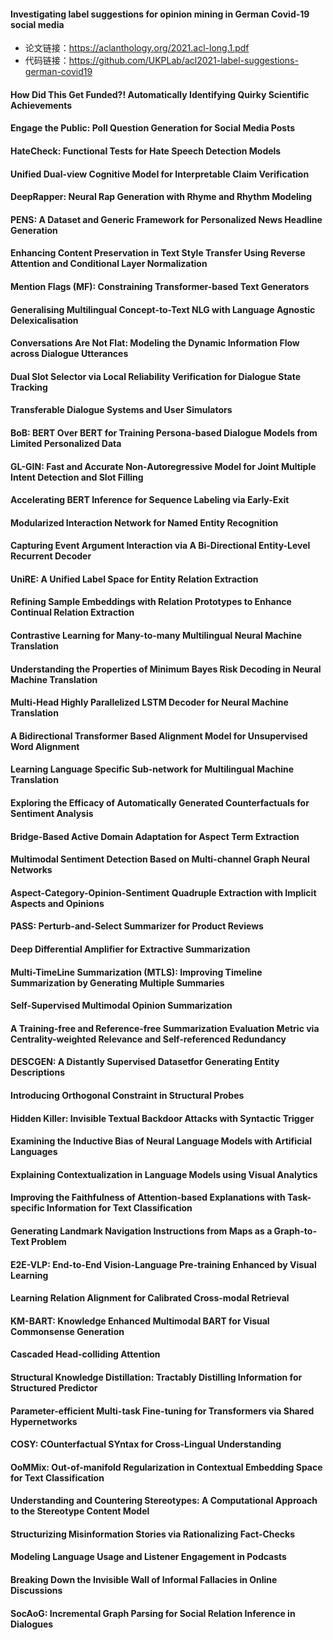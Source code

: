 #### Investigating label suggestions for opinion mining in German Covid-19 social media
- 论文链接：https://aclanthology.org/2021.acl-long.1.pdf
- 代码链接：https://github.com/UKPLab/acl2021-label-suggestions-german-covid19

#### How Did This Get Funded?! Automatically Identifying Quirky Scientific Achievements
#### Engage the Public: Poll Question Generation for Social Media Posts
#### HateCheck: Functional Tests for Hate Speech Detection Models
#### Unified Dual-view Cognitive Model for Interpretable Claim Verification
#### DeepRapper: Neural Rap Generation with Rhyme and Rhythm Modeling
#### PENS: A Dataset and Generic Framework for Personalized News Headline Generation
#### Enhancing Content Preservation in Text Style Transfer Using Reverse Attention and Conditional Layer Normalization
#### Mention Flags (MF): Constraining Transformer-based Text Generators
#### Generalising Multilingual Concept-to-Text NLG with Language Agnostic Delexicalisation
#### Conversations Are Not Flat: Modeling the Dynamic Information Flow across Dialogue Utterances
#### Dual Slot Selector via Local Reliability Verification for Dialogue State Tracking
#### Transferable Dialogue Systems and User Simulators
#### BoB: BERT Over BERT for Training Persona-based Dialogue Models from Limited Personalized Data
#### GL-GIN: Fast and Accurate Non-Autoregressive Model for Joint Multiple Intent Detection and Slot Filling
#### Accelerating BERT Inference for Sequence Labeling via Early-Exit
#### Modularized Interaction Network for Named Entity Recognition
#### Capturing Event Argument Interaction via A Bi-Directional Entity-Level Recurrent Decoder
#### UniRE: A Unified Label Space for Entity Relation Extraction
#### Refining Sample Embeddings with Relation Prototypes to Enhance Continual Relation Extraction
#### Contrastive Learning for Many-to-many Multilingual Neural Machine Translation
#### Understanding the Properties of Minimum Bayes Risk Decoding in Neural Machine Translation
#### Multi-Head Highly Parallelized LSTM Decoder for Neural Machine Translation
#### A Bidirectional Transformer Based Alignment Model for Unsupervised Word Alignment
#### Learning Language Specific Sub-network for Multilingual Machine Translation
#### Exploring the Efficacy of Automatically Generated Counterfactuals for Sentiment Analysis
#### Bridge-Based Active Domain Adaptation for Aspect Term Extraction
#### Multimodal Sentiment Detection Based on Multi-channel Graph Neural Networks
#### Aspect-Category-Opinion-Sentiment Quadruple Extraction with Implicit Aspects and Opinions
#### PASS: Perturb-and-Select Summarizer for Product Reviews
#### Deep Differential Amplifier for Extractive Summarization
#### Multi-TimeLine Summarization (MTLS): Improving Timeline Summarization by Generating Multiple Summaries
#### Self-Supervised Multimodal Opinion Summarization
#### A Training-free and Reference-free Summarization Evaluation Metric via Centrality-weighted Relevance and Self-referenced Redundancy
#### DESCGEN: A Distantly Supervised Datasetfor Generating Entity Descriptions
#### Introducing Orthogonal Constraint in Structural Probes
#### Hidden Killer: Invisible Textual Backdoor Attacks with Syntactic Trigger
#### Examining the Inductive Bias of Neural Language Models with Artificial Languages
#### Explaining Contextualization in Language Models using Visual Analytics
#### Improving the Faithfulness of Attention-based Explanations with Task-specific Information for Text Classification
#### Generating Landmark Navigation Instructions from Maps as a Graph-to-Text Problem
#### E2E-VLP: End-to-End Vision-Language Pre-training Enhanced by Visual Learning
#### Learning Relation Alignment for Calibrated Cross-modal Retrieval
#### KM-BART: Knowledge Enhanced Multimodal BART for Visual Commonsense Generation
#### Cascaded Head-colliding Attention
#### Structural Knowledge Distillation: Tractably Distilling Information for Structured Predictor
#### Parameter-efficient Multi-task Fine-tuning for Transformers via Shared Hypernetworks
#### COSY: COunterfactual SYntax for Cross-Lingual Understanding
#### OoMMix: Out-of-manifold Regularization in Contextual Embedding Space for Text Classification
#### Understanding and Countering Stereotypes: A Computational Approach to the Stereotype Content Model
#### Structurizing Misinformation Stories via Rationalizing Fact-Checks
#### Modeling Language Usage and Listener Engagement in Podcasts
#### Breaking Down the Invisible Wall of Informal Fallacies in Online Discussions
#### SocAoG: Incremental Graph Parsing for Social Relation Inference in Dialogues
####
####
####
####
####
####
####
####
####
####
####
####
####
####
####
####
####
####
####
####
####
####
####
####
####
####
####
####
####
####
####
####
####
####
####
####
####
####
####
####
####
####
####
####
####
####
####
####
####
####
####
####
####
####
####
####
####
####
####
####
####
####
####
####
####
####
####
####
####
####
####
####
####
####
####
####
####
####
####
####
####
####
####
####
####
####
####
####
####
####
####
####
####
####
####
####
####
####
####
####
####
####
####
####
####
####
####
####
####
####
####
####
####
####
####
####
####
####
####
####
####
####
####
####
####
####
####
####
####
####
####
####
####
####
####
####
####
####
####
####
####
####
####
####
####
####
####
####
####
####
####
####
####
####
####
####
####
####
####
####
####
####
####
####
####
####
####
####
####
####
####
####
####
####
####
####
####
####
####
####
####
####
####
####
####
####
####
####
####
####
####
####
####
####
####
####
####
####
####
####
####
####
####
####
####
####
####
####
####
####
####
####
####
####
####
####
####
####
####
####
####
####
####
####
####
####
####
####
####
####
####
####
####
####
####
####
####
####
####
####
####
####
####
####
####
####
####
####
####
####
####
####
####
####
####
####
####
####
####
####
####
####
####
####
####
####
####
####
####
####
####
####
####
####
####
####
####
####
####
####
####
####
####
####
####
####
####
####
####
####
####
####
####
####
####
####
####
####
####
####
####
####
####
####
####
####
####
####
####
####
####
####
####
####
####
####
####
####
####
####
####
####
####
####
####
####
####
####
####
####
####
####
####
####
####
####
####
####
####
####
####
####
####
####
####
####
####
####
####
####
####
####
####
####
####
####
####
####
####
####
####
####
####
####
####
####
####
####
####
####
####
####
####
####
####
####
####
####
####
####
####
####
####
####
####
####
####
####
####
####
####
####
####
####
####
####
####
####
####
####
####
####
####
####
####
####
####
####
####
####
####
####
####
####
####
####
####
####
####
####
####
####
####
####
####
####
####
####
####
####
####
####
####
####
####
####
####
####
####
####
####
####
####
####
####
####
####
####
####
####
####
####
####
####
####
####
####
####
####
####
####
####
####
####
####
####
####
####
####
####
####
####
####
####
####
####
####
####
####
####
####
####
####
####
####
####
####
####
####
####
####
####
####
####
####
####
####
####
####
####
####
####
####
####
####
####
####
####
####
####
####
####
####
####
####
####
####
####
####
####
####
####
####
####
####
####
####
####
####
####
####
####
####
####
####
####
####
####
####
####
####
####
####
####
####
####
####
####
####
####
####
####
####
####
####
####
####
####
####
####
####
####
####
####
####
####
####
####
####
####
####
####
####
####
####
####
####
####
####
####
####
####
####
####
####
####
####
####
####
####
####
####
####
####
####
####
####
####
####
####
####
####
####
####
####
####
####
####
####
####
####
####
####
####
####
####
####
####
####
####
####
####
####
####
####
####
####
####
####
####
####
####
####
####
####
####
####
####
####
####
####
####
####
####
####
####
####
####
####
####
####
####
####
####
####
####
####
####
####
####
####
####
####
####
####
####
####
####
####
####
